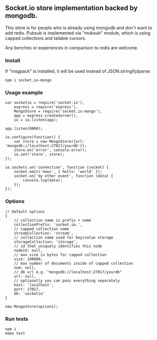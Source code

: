 ## Socket.io store implementation backed by mongodb.

This store is for people who is already using mongodb and don't want to add redis. Pubsub is implemented via "mubsub" module, which is using capped collections and tailable cursors.

Any benches or experiences in comparison to redis are welcome.

### Install

If "msgpack" is installed, it will be used instead of JSON.stringify/parse.

    npm i socket.io-mongo

### Usage example

    var socketio = require('socket.io'),
        express = require('express'),
        MongoStore = require('socket.io-mongo'),
        app = express.createServer(),
        io = io.listen(app);

    app.listen(8000);

    io.configure(function() {
        var store = new MongoStore({url: 'mongodb://localhost:27017/yourdb'});
        store.on('error', console.error);
        io.set('store', store);
    });

    io.sockets.on('connection', function (socket) {
        socket.emit('news', { hello: 'world' });
        socket.on('my other event', function (data) {
            console.log(data);
        });
    });

### Options

    // Default options
    {
        // collection name is prefix + name
        collectionPrefix: 'socket.io.',
        // capped collection name
        streamCollection: 'stream',
        // collection name used for key/value storage
        storageCollection: 'storage',
        // id that uniquely identifies this node
        nodeId: null,
        // max size in bytes for capped collection
        size: 100000,
        // max number of documents inside of capped collection
        num: null,
        // db url e.g. "mongodb://localhost:27017/yourdb"
        url: null,
        // optionally you can pass everything separately
        host: 'localhost',
        port: 27017,
        db: 'socketio'
    }

    new MongoStore(options);


### Run tests

    npm i
    make test


